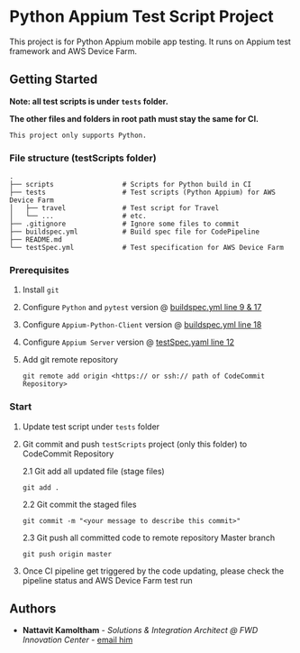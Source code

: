 # Python Appium Test Script Project

This project is for Python Appium mobile app testing. It runs on Appium test framework and AWS Device Farm.

## Getting Started

**Note: all test scripts is under `tests` folder.**

**The other files and folders in root path must stay the same for CI.**

    This project only supports Python.

### File structure (testScripts folder)

    .
    ├── scripts                 # Scripts for Python build in CI
    ├── tests                   # Test scripts (Python Appium) for AWS Device Farm
    │   ├── travel              # Test script for Travel
    │   └── ...                 # etc.
    ├── .gitignore              # Ignore some files to commit
    ├── buildspec.yml           # Build spec file for CodePipeline
    ├── README.md
    └── testSpec.yml            # Test specification for AWS Device Farm

### Prerequisites

1. Install `git`

2. Configure `Python` and `pytest` version @ [buildspec.yml line 9 & 17](buildspec.yml)

3. Configure `Appium-Python-Client` version @ [buildspec.yml line 18](buildspec.yml)

4. Configure `Appium Server` version @ [testSpec.yaml line 12](testSpec.yml)

5. Add git remote repository

    ```
    git remote add origin <https:// or ssh:// path of CodeCommit Repository>
    ```

### Start

1. Update test script under `tests` folder

2. Git commit and push `testScripts` project (only this folder) to CodeCommit Repository

    2.1 Git add all updated file (stage files)

    ```
    git add .
    ```

    2.2 Git commit the staged files

    ```
    git commit -m "<your message to describe this commit>"
    ```

    2.3 Git push all committed code to remote repository Master branch

    ```
    git push origin master
    ```

3. Once CI pipeline get triggered by the code updating, please check the pipeline status and AWS Device Farm test run

## Authors

-   **Nattavit Kamoltham** - _Solutions & Integration Architect @ FWD Innovation Center_ - [email him](nattavit.kamoltham@fwd.com)
